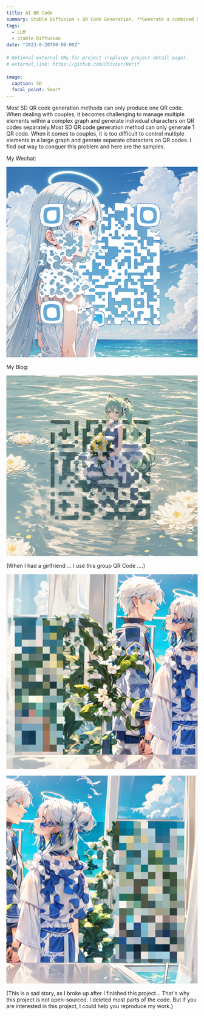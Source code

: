 ```yaml
---
title: AI QR Code
summary: Stable Diffusion + QR Code Generation. **Generate a combined QR code for couples.**
tags:
  - LLM
  - Stable Diffusion
date: "2023-8-28T00:00:00Z"

# Optional external URL for project (replaces project detail page).
# external_link: https://github.com/Chivier/Nerif

image:
  caption: SD
  focal_point: Smart
---
```


Most SD QR code generation methods can only produce one QR code. When dealing with couples, it becomes challenging to manage multiple elements within a complex graph and generate individual characters on QR codes separately.Most SD QR code generation method can only generate 1 QR code. When it comes to couples, it is too difficult to control multiple elements in a large graph and genrate seperate characters on QR codes. I find out way to conquer this problem and here are the samples.

My Wechat:

![My Wechat](image.png)

My Blog:

![My Blog](image-1.png)

(When I had a girlfriend ... I use this group QR Code ....)

![alt text](image-2.png)

![alt text](image-3.png)

(This is a sad story, as I broke up after I finished this project... That's why this project is not open-sourced. I deleted most parts of the code. But if you are interested in this project, I could help you reproduce my work.)